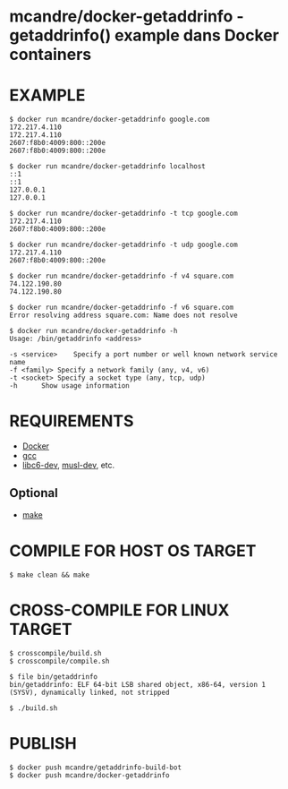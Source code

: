 # mcandre/docker-getaddrinfo - getaddrinfo() example dans Docker containers

# EXAMPLE

```console
$ docker run mcandre/docker-getaddrinfo google.com
172.217.4.110
172.217.4.110
2607:f8b0:4009:800::200e
2607:f8b0:4009:800::200e

$ docker run mcandre/docker-getaddrinfo localhost
::1
::1
127.0.0.1
127.0.0.1

$ docker run mcandre/docker-getaddrinfo -t tcp google.com
172.217.4.110
2607:f8b0:4009:800::200e

$ docker run mcandre/docker-getaddrinfo -t udp google.com
172.217.4.110
2607:f8b0:4009:800::200e

$ docker run mcandre/docker-getaddrinfo -f v4 square.com
74.122.190.80
74.122.190.80

$ docker run mcandre/docker-getaddrinfo -f v6 square.com
Error resolving address square.com: Name does not resolve

$ docker run mcandre/docker-getaddrinfo -h
Usage: /bin/getaddrinfo <address>

-s <service>	Specify a port number or well known network service name
-f <family>	Specify a network family (any, v4, v6)
-t <socket>	Specify a socket type (any, tcp, udp)
-h		Show usage information
```

# REQUIREMENTS

* [Docker](https://www.docker.com)
* [gcc](https://gcc.gnu.org)
* [libc6-dev](https://www.gnu.org/software/libc/), [musl-dev](http://www.musl-libc.org), etc.

## Optional

* [make](https://www.gnu.org/software/make/)

# COMPILE FOR HOST OS TARGET

```console
$ make clean && make
```

# CROSS-COMPILE FOR LINUX TARGET

```console
$ crosscompile/build.sh
$ crosscompile/compile.sh

$ file bin/getaddrinfo
bin/getaddrinfo: ELF 64-bit LSB shared object, x86-64, version 1 (SYSV), dynamically linked, not stripped

$ ./build.sh
```

# PUBLISH

```console
$ docker push mcandre/getaddrinfo-build-bot
$ docker push mcandre/docker-getaddrinfo
```

